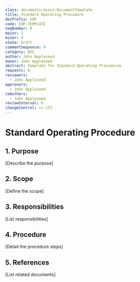 ```yaml
---
class: documents:mixin:DocumentTemplate
title: Standard Operating Procedure
docPrefix: SOP
code: SOP-TEMPLATE
seqNumber: 0
major: 1
minor: 0
state: Draft
commentSequence: 0
category: DOC
author: John Appleseed
owner: John Appleseed
abstract: Template for Standard Operating Procedures
requests: 0
reviewers:
  - John Appleseed
approvers:
  - John Appleseed
coAuthors:
  - John Appleseed
reviewInterval: 6
changeControl: cc-123
---
```

# Standard Operating Procedure

## 1. Purpose
[Describe the purpose]

## 2. Scope
[Define the scope]

## 3. Responsibilities
[List responsibilities]

## 4. Procedure
[Detail the procedure steps]

## 5. References
[List related documents]
